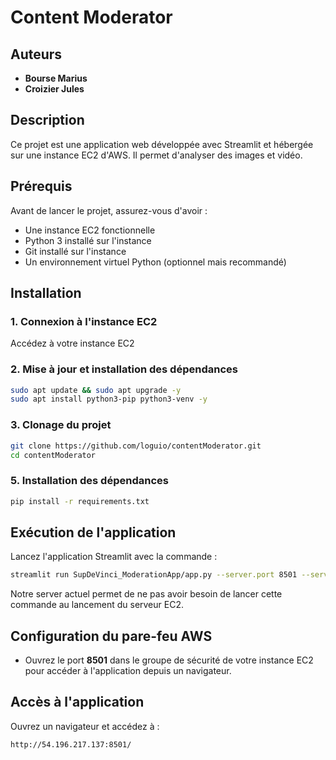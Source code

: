 # Content Moderator

## Auteurs

- **Bourse Marius**
- **Croizier Jules**

## Description

Ce projet est une application web développée avec Streamlit et hébergée sur une instance EC2 d'AWS. Il permet d'analyser des images et vidéo.

## Prérequis

Avant de lancer le projet, assurez-vous d'avoir :

- Une instance EC2 fonctionnelle
- Python 3 installé sur l'instance
- Git installé sur l'instance
- Un environnement virtuel Python (optionnel mais recommandé)

## Installation

### 1. Connexion à l'instance EC2

Accédez à votre instance EC2

### 2. Mise à jour et installation des dépendances

```sh
sudo apt update && sudo apt upgrade -y
sudo apt install python3-pip python3-venv -y
```

### 3. Clonage du projet

```sh
git clone https://github.com/loguio/contentModerator.git
cd contentModerator
```

### 5. Installation des dépendances

```sh
pip install -r requirements.txt
```

## Exécution de l'application

Lancez l'application Streamlit avec la commande :

```sh
streamlit run SupDeVinci_ModerationApp/app.py --server.port 8501 --server.enableCORS false --server.headless true
```

Notre server actuel permet de ne pas avoir besoin de lancer cette commande au lancement du serveur EC2.

## Configuration du pare-feu AWS

- Ouvrez le port **8501** dans le groupe de sécurité de votre instance EC2 pour accéder à l'application depuis un navigateur.

## Accès à l'application

Ouvrez un navigateur et accédez à :

```
http://54.196.217.137:8501/
```
